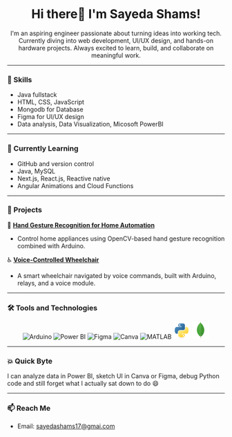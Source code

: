 <h1 align="center">Hi there👋 I'm Sayeda Shams!</h1>

<p align="center">
I'm an aspiring engineer passionate about turning ideas into working tech. Currently diving into web development, UI/UX design, and hands-on hardware projects. Always excited to learn, build, and collaborate on meaningful work.
</p>

---

### 🔧 Skills
- Java fullstack
- HTML, CSS, JavaScript
- Mongodb for Database
- Figma for UI/UX design
- Data analysis, Data Visualization, Micosoft PowerBI

---

### 🌱 Currently Learning
- GitHub and version control
- Java, MySQL
- Next.js, React.js, Reactive native
- Angular Animations and Cloud Functions

---

 ### 🚀 Projects
🎯 **[Hand Gesture Recognition for Home Automation](https://github.com/Sayedashams/Hand-Gesture-Recognition-for-Home-Automation.git)**
- Control home appliances using OpenCV-based hand gesture recognition combined with Arduino.

♿ **[Voice-Controlled Wheelchair](https://github.com/Sayedashams/Voice-Controlled-Wheelchair.git)**
- A smart wheelchair navigated by voice commands, built with Arduino, relays, and a voice module.

---

### 🛠️ Tools and Technologies
<p align="center">
  <img src="https://cdn.worldvectorlogo.com/logos/arduino-1.svg" alt="Arduino" width="40" height="40" />
  <img src="https://img.icons8.com/color/48/000000/power-bi.png" alt="Power BI" width="40" height="40"/>
  <img src="https://www.vectorlogo.zone/logos/figma/figma-icon.svg" alt="Figma" width="40" height="40" />
  <img src="https://img.icons8.com/color/48/000000/canva.png" alt="Canva" width="40" height="40"/>
  <img src="https://upload.wikimedia.org/wikipedia/commons/2/21/Matlab_Logo.png" alt="MATLAB" width="40" height="40" />
  <img src="https://raw.githubusercontent.com/devicons/devicon/master/icons/python/python-original.svg" alt="Python" width="40" height="40" />
  <img src="https://raw.githubusercontent.com/devicons/devicon/master/icons/mongodb/mongodb-original.svg" alt="MongoDB" width="40" height="40"/>
</p>

---

### 💥 Quick Byte
I can analyze data in Power BI, sketch UI in Canva or Figma, debug Python code and still forget what I actually sat down to do 😄

---

### 📫 Reach Me
- Email: sayedashams17@gmai.com

<!--
**Sayedashams/Sayedashams** is a ✨ _special_ ✨ repository because its `README.md` (this file) appears on your GitHub profile.

Here are some ideas to get you started:

- 🔭 I’m currently working on ...
- 🌱 I’m currently learning ...
- 👯 I’m looking to collaborate on ...
- 🤔 I’m looking for help with ...
- 💬 Ask me about ...
- 📫 How to reach me: ...
- 😄 Pronouns: ...
- ⚡ Fun fact: ...
-->
